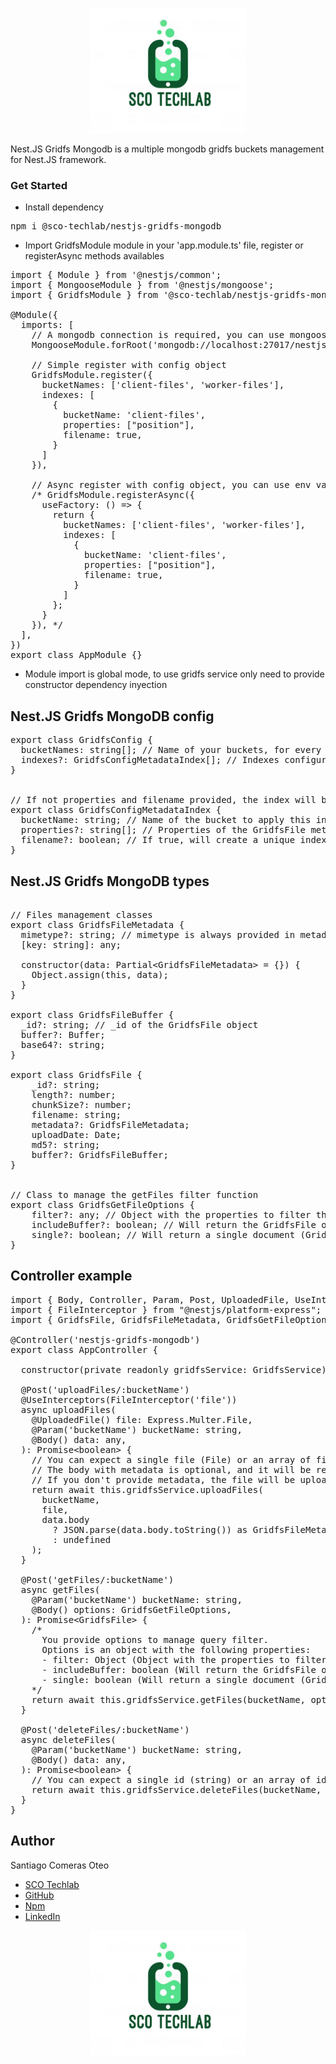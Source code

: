 <p align="center">
  <img src="sco-techlab.png" alt="plot" width="250" />
</p>
Nest.JS Gridfs Mongodb is a multiple mongodb gridfs buckets management for Nest.JS framework.

### Get Started
- Install dependency
<pre>
npm i @sco-techlab/nestjs-gridfs-mongodb
</pre>
- Import GridfsModule module in your 'app.module.ts' file, register or registerAsync methods availables
<pre>
import { Module } from '@nestjs/common';
import { MongooseModule } from '@nestjs/mongoose';
import { GridfsModule } from '@sco-techlab/nestjs-gridfs-mongodb';

@Module({
  imports: [
    // A mongodb connection is required, you can use mongoose for example like this
    MongooseModule.forRoot('mongodb://localhost:27017/nestjs-gridfs-mongodb'),

    // Simple register with config object
    GridfsModule.register({
      bucketNames: ['client-files', 'worker-files'],
      indexes: [
        {
          bucketName: 'client-files',
          properties: ["position"],
          filename: true,
        }
      ]
    }),

    // Async register with config object, you can use env variables to load module here
    /* GridfsModule.registerAsync({
      useFactory: () => {
        return {
          bucketNames: ['client-files', 'worker-files'],
          indexes: [
            {
              bucketName: 'client-files',
              properties: ["position"],
              filename: true,
            }
          ]
        };
      }
    }), */
  ],
})
export class AppModule {}
</pre>
- Module import is global mode, to use gridfs service only need to provide constructor dependency inyection

## Nest.JS Gridfs MongoDB config
<pre>
export class GridfsConfig {
  bucketNames: string[]; // Name of your buckets, for every bucket will create two collections, bucketName.files and bucketName.chunks
  indexes?: GridfsConfigMetadataIndex[]; // Indexes configuration for every bucket, you can use this to create a unique index for a specific bucket, its totally optional
}


// If not properties and filename provided, the index will be not applied and duplicated files will be allowed
export class GridfsConfigMetadataIndex {
  bucketName: string; // Name of the bucket to apply this index object
  properties?: string[]; // Properties of the GridfsFile metadata object values to apply unique condition, its totally optional
  filename?: boolean; // If true, will create a unique index for the filename property, its totally optional
}
</pre>

## Nest.JS Gridfs MongoDB types
<pre>

// Files management classes
export class GridfsFileMetadata {
  mimetype?: string; // mimetype is always provided in metadata object
  [key: string]: any;

  constructor(data: Partial&lt;GridfsFileMetadata&gt; = {}) {
    Object.assign(this, data);
  }
}

export class GridfsFileBuffer {
  _id?: string; // _id of the GridfsFile object
  buffer?: Buffer;
  base64?: string;
}

export class GridfsFile {
    _id?: string;
    length?: number;
    chunkSize?: number;
    filename: string;
    metadata?: GridfsFileMetadata;
    uploadDate: Date;
    md5?: string;
    buffer?: GridfsFileBuffer;
}


// Class to manage the getFiles filter function
export class GridfsGetFileOptions {
    filter?: any; // Object with the properties to filter the documents, same work as moongose find filter
    includeBuffer?: boolean; // Will return the GridfsFile object with the buffer property, buffer includes the data and base64 of the file
    single?: boolean; // Will return a single document (GridfsFile) or an array of documents (GridfsFile[])
}
</pre>

## Controller example
<pre>
import { Body, Controller, Param, Post, UploadedFile, UseInterceptors } from "@nestjs/common";
import { FileInterceptor } from "@nestjs/platform-express";
import { GridfsFile, GridfsFileMetadata, GridfsGetFileOptions, GridfsService } from "@sco-techlab/nestjs-gridfs-mongodb";

@Controller('nestjs-gridfs-mongodb')
export class AppController {

  constructor(private readonly gridfsService: GridfsService) {}

  @Post('uploadFiles/:bucketName')
  @UseInterceptors(FileInterceptor('file'))
  async uploadFiles(
    @UploadedFile() file: Express.Multer.File,
    @Param('bucketName') bucketName: string,
    @Body() data: any,
  ): Promise&lt;boolean&gt; {
    // You can expect a single file (File) or an array of files (File[])
    // The body with metadata is optional, and it will be required to pass in text format (JSON.stringify // JSON.parse)
    // If you don't provide metadata, the file will be uploaded with default metadata with mimetype property value
    return await this.gridfsService.uploadFiles(
      bucketName, 
      file, 
      data.body 
        ? JSON.parse(data.body.toString()) as GridfsFileMetadata
        : undefined
    );
  }
  
  @Post('getFiles/:bucketName')
  async getFiles(
    @Param('bucketName') bucketName: string,
    @Body() options: GridfsGetFileOptions,
  ): Promise&lt;GridfsFile&gt; {
    /* 
      You provide options to manage query filter.
      Options is an object with the following properties:
      - filter: Object (Object with the properties to filter the documents, same work as moongose find filter)
      - includeBuffer: boolean (Will return the GridfsFile object with the buffer property, buffer includes the data and base64 of the file)
      - single: boolean (Will return a single document (GridfsFile) or an array of documents (GridfsFile[]))
    */
    return await this.gridfsService.getFiles(bucketName, options) as GridfsFile;
  }

  @Post('deleteFiles/:bucketName')
  async deleteFiles(
    @Param('bucketName') bucketName: string,
    @Body() data: any,
  ): Promise&lt;boolean&gt; {
    // You can expect a single id (string) or an array of ids (string[])
    return await this.gridfsService.deleteFiles(bucketName, data._ids ?? []);
  }
}
</pre>

## Author

Santiago Comeras Oteo
- <a href="https://web.sco-techlab.es/">SCO Techlab</a>
- <a href="https://github.com/SCO-Techlab">GitHub</a>
- <a href="https://www.npmjs.com/settings/sco-techlab/packages">Npm</a>
- <a href="https://www.linkedin.com/in/santiago-comeras-oteo-4646191b3/">LinkedIn</a>  

<p align="center">
  <img src="sco-techlab.png" alt="plot" width="250" />
</p>